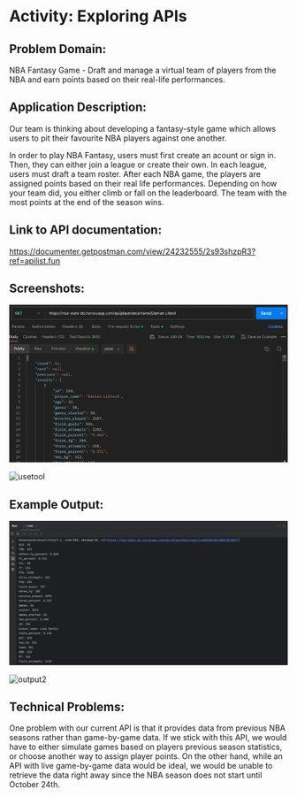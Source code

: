 # Activity: Exploring APIs

## Problem Domain: 
NBA Fantasy Game - Draft and manage a virtual team of players from the NBA and earn points based on their real-life performances.

## Application Description:
Our team is thinking about developing a fantasy-style game which allows users to pit their favourite NBA players against one another.

In order to play NBA Fantasy, users must first create an acount or sign in. Then, they can either join a league or create their own. In each league, users must draft a team roster. After each NBA game, the players are assigned points based on their real life performances. Depending on how your team did, you either climb or fall on the leaderboard. The team with the most points at the end of the season wins.

## Link to API documentation: 

https://documenter.getpostman.com/view/24232555/2s93shzpR3?ref=apilist.fun

## Screenshots:
![screenshot.png](screenshot.png)

![usetool](https://github.com/adam-pralat/Exploring-APIs/assets/144745184/81aa44bf-d337-4cf7-a17d-eb7baa2053a2)
## Example Output:
![output.png](output.png)

![output2](https://github.com/adam-pralat/Exploring-APIs/assets/144745184/ba44c48a-55ed-4c8c-8624-0a37c0b077da)
## Technical Problems:
One problem with our current API is that it provides data from previous NBA seasons rather than game-by-game data. If we stick with this API, we would have to either simulate games based on players previous season statistics, or choose another way to assign player points. On the other hand, while an API with live game-by-game data would be ideal, we would be unable to retrieve the data right away since the NBA season does not start until October 24th.
